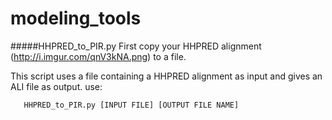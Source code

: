 modeling_tools
==============

#####HHPRED_to_PIR.py
First copy your HHPRED alignment (http://i.imgur.com/qnV3kNA.png) to a file.

This script uses a file containing a HHPRED alignment as input and gives an ALI file as output.
use: 

       HHPRED_to_PIR.py [INPUT FILE] [OUTPUT FILE NAME]
